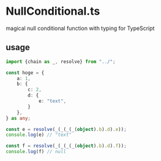 # NullConditional.ts
magical null conditional function with typing for TypeScript

## usage

```ts
import {chain as _, resolve} from "../";

const hoge = {
    a: 1,
    b: {
        c: 2,
        d: {
            e: "text",
        }
    },
} as any;

const e = resolve(_(_(_(_(object).b).d).e));
console.log(e) // "text"

const f = resolve(_(_(_(_(object).b).d).f));
console.log(f) // null
```
